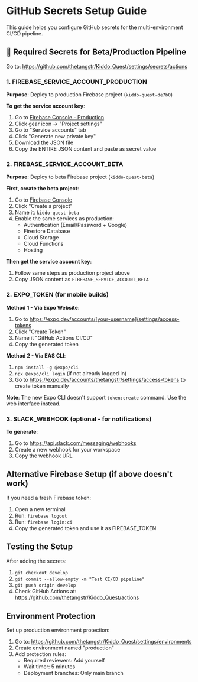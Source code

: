 # GitHub Secrets Setup Guide

This guide helps you configure GitHub secrets for the multi-environment CI/CD pipeline.

## 🔐 Required Secrets for Beta/Production Pipeline

Go to: https://github.com/thetangstr/Kiddo_Quest/settings/secrets/actions

### 1. FIREBASE_SERVICE_ACCOUNT_PRODUCTION
**Purpose**: Deploy to production Firebase project (`kiddo-quest-de7b0`)

**To get the service account key**:
1. Go to [Firebase Console - Production](https://console.firebase.google.com/project/kiddo-quest-de7b0)
2. Click gear icon → "Project settings"
3. Go to "Service accounts" tab
4. Click "Generate new private key"
5. Download the JSON file
6. Copy the ENTIRE JSON content and paste as secret value

### 2. FIREBASE_SERVICE_ACCOUNT_BETA
**Purpose**: Deploy to beta Firebase project (`kiddo-quest-beta`)

**First, create the beta project**:
1. Go to [Firebase Console](https://console.firebase.google.com/)
2. Click "Create a project" 
3. Name it: `kiddo-quest-beta`
4. Enable the same services as production:
   - Authentication (Email/Password + Google)
   - Firestore Database
   - Cloud Storage  
   - Cloud Functions
   - Hosting

**Then get the service account key**:
1. Follow same steps as production project above
2. Copy JSON content as `FIREBASE_SERVICE_ACCOUNT_BETA`

### 2. EXPO_TOKEN (for mobile builds)
**Method 1 - Via Expo Website**:
1. Go to https://expo.dev/accounts/[your-username]/settings/access-tokens
2. Click "Create Token"
3. Name it "GitHub Actions CI/CD" 
4. Copy the generated token

**Method 2 - Via EAS CLI**:
1. `npm install -g @expo/cli`
2. `npx @expo/cli login` (if not already logged in)
3. Go to https://expo.dev/accounts/thetangstr/settings/access-tokens to create token manually

**Note**: The new Expo CLI doesn't support `token:create` command. Use the web interface instead.

### 3. SLACK_WEBHOOK (optional - for notifications)
**To generate**:
1. Go to https://api.slack.com/messaging/webhooks
2. Create a new webhook for your workspace
3. Copy the webhook URL

## Alternative Firebase Setup (if above doesn't work)

If you need a fresh Firebase token:
1. Open a new terminal
2. Run: `firebase logout`
3. Run: `firebase login:ci`
4. Copy the generated token and use it as FIREBASE_TOKEN

## Testing the Setup

After adding the secrets:
1. `git checkout develop`
2. `git commit --allow-empty -m "Test CI/CD pipeline"`
3. `git push origin develop`
4. Check GitHub Actions at: https://github.com/thetangstr/Kiddo_Quest/actions

## Environment Protection

Set up production environment protection:
1. Go to: https://github.com/thetangstr/Kiddo_Quest/settings/environments
2. Create environment named "production"
3. Add protection rules:
   - Required reviewers: Add yourself
   - Wait timer: 5 minutes
   - Deployment branches: Only main branch